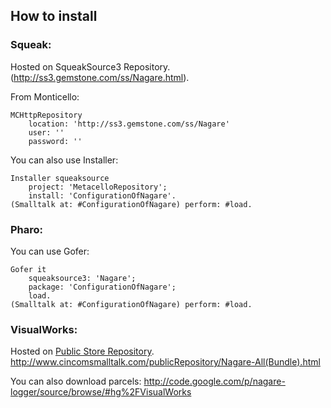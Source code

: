 ## How to install

### Squeak:

Hosted on SqueakSource3 Repository.
(http://ss3.gemstone.com/ss/Nagare.html).

From Monticello:
```
MCHttpRepository
    location: 'http://ss3.gemstone.com/ss/Nagare'
    user: ''
    password: ''
```

You can also use Installer:
```
Installer squeaksource
    project: 'MetacelloRepository';
    install: 'ConfigurationOfNagare'. 
(Smalltalk at: #ConfigurationOfNagare) perform: #load.
```
### Pharo:
You can use Gofer:
```
Gofer it
    squeaksource3: 'Nagare';
    package: 'ConfigurationOfNagare';
    load.
(Smalltalk at: #ConfigurationOfNagare) perform: #load.
```
### VisualWorks:

Hosted on [Public Store Repository](http://www.cincomsmalltalk.com/CincomSmalltalkWiki/PostgreSQL+Access+Page).
http://www.cincomsmalltalk.com/publicRepository/Nagare-All(Bundle).html

You can also download parcels:
http://code.google.com/p/nagare-logger/source/browse/#hg%2FVisualWorks